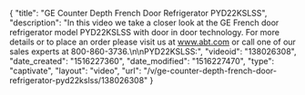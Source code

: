 {
    "title": "GE Counter Depth French Door Refrigerator PYD22KSLSS",
    "description": "In this video we take a closer look at the GE French door refrigerator model PYD22KSLSS with door in door technology.  For more details or to place an order please visit us at www.abt.com or call one of our sales experts at 800-860-3736.\n\nPYD22KSLSS:",
    "videoid": "138026308",
    "date_created": "1516227360",
    "date_modified": "1516227470",
    "type": "captivate",
    "layout": "video",
    "url": "\/v\/ge-counter-depth-french-door-refrigerator-pyd22kslss\/138026308"
}